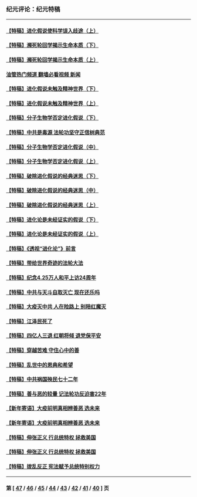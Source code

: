 ### 纪元评论：纪元特稿
---
#### [【特稿】进化假说使科学误入歧途（上）](../../pages/nsc424/n14081007.md?10210330) 
#### [【特稿】濒死轮回学揭示生命本质（下）](../../pages/nsc424/n14069057.md?10210330) 
#### [【特稿】濒死轮回学揭示生命本质（上）](../../pages/nsc424/n14056006.md?10210330) 
#### [油管热门频道 翻墙必看视频 新闻](ok?10210330)
#### [【特稿】进化假说未触及精神世界（下）](../../pages/nsc424/n14048707.md?10210330) 
#### [【特稿】进化假说未触及精神世界（上）](../../pages/nsc424/n14042113.md?10210330) 
#### [【特稿】分子生物学否定进化假说（下）](../../pages/nsc424/n14038267.md?10210330) 
#### [【特稿】中共是毒源 法轮功坚守正信树典范](../../pages/nsc424/n14037281.md?10210330) 
#### [【特稿】分子生物学否定进化假说（中）](../../pages/nsc424/n14035548.md?10210330) 
#### [【特稿】分子生物学否定进化假说（上）](../../pages/nsc424/n14032398.md?10210330) 
#### [【特稿】破除进化假说的经典迷思（下）](../../pages/nsc424/n14029015.md?10210330) 
#### [【特稿】破除进化假说的经典迷思（中）](../../pages/nsc424/n14027341.md?10210330) 
#### [【特稿】破除进化假说的经典迷思（上）](../../pages/nsc424/n14024749.md?10210330) 
#### [【特稿】进化论是未经证实的假说（下）](../../pages/nsc424/n14022170.md?10210330) 
#### [【特稿】进化论是未经证实的假说（上）](../../pages/nsc424/n14020737.md?10210330) 
#### [【特稿】《透视“进化论”》前言](../../pages/nsc424/n14019941.md?10210330) 
#### [【特稿】带给世界奇迹的法轮大法](../../pages/nsc424/n13994132.md?10210330) 
#### [【特稿】纪念4.25万人和平上访24周年](../../pages/nsc424/n13980883.md?10210330) 
#### [【特稿】中共与天斗自取灭亡 现在还乐吗](../../pages/nsc424/n13897482.md?10210330) 
#### [【特稿】大疫灭中共 人在险路上 别陪红魔灭](../../pages/nsc424/n13890697.md?10210330) 
#### [【特稿】江泽民死了](../../pages/nsc424/n13876300.md?10210330) 
#### [【特稿】四亿人三退 红朝将倾 退党保平安](../../pages/nsc424/n13794378.md?10210330) 
#### [【特稿】穿越苦难 守住心中的善](../../pages/nsc424/n13784979.md?10210330) 
#### [【特稿】乱世中的恩典和希望](../../pages/nsc424/n13734687.md?10210330) 
#### [【特稿】中共祸国殃民七十二年](../../pages/nsc424/n13272607.md?10210330) 
#### [【特稿】善与恶的较量 记法轮功反迫害22年](../../pages/nsc424/n13086597.md?10210330) 
#### [【新年寄语】大疫前明真相辨善恶 选未来](../../pages/nsc424/n12660855.md?10210330) 
#### [【新年寄语】大疫前明真相辨善恶 选未来](../../pages/nsc424/n12660855.md?10210330) 
#### [【特稿】伸张正义 行总统特权 拯救美国](../../pages/nsc424/n12616806.md?10210330) 
#### [【特稿】伸张正义 行总统特权 拯救美国](../../pages/nsc424/n12616806.md?10210330) 
#### [【特稿】拨乱反正 宪法赋予总统特别权力](../../pages/nsc424/n12598306.md?10210330) 

---
#### 第 [ [47](./47.md?10210330) / [46](./46.md?10210330) / [45](./45.md?10210330) / [44](./44.md?10210330) / [43](./43.md?10210330) / [42](./42.md?10210330) / [41](./41.md?10210330) / [40](./40.md?10210330) ] 页

